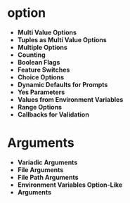 
# option
+ **Multi Value Options**<br>
+ **Tuples as Multi Value Options**<br>
+ **Multiple Options**<br>
+ **Counting**<br>
+ **Boolean Flags**<br>
+ **Feature Switches**<br>
+ **Choice Options**<br>
+ **Dynamic Defaults for Prompts**
+ **Yes Parameters**<br>
+ **Values from Environment Variables**<br>
+ **Range Options**<br>
+ **Callbacks for Validation**<br>

# Arguments
 + **Variadic Arguments**<br>
 + **File Arguments**<br>
 + **File Path Arguments** <br>
 + **Environment Variables Option-Like** <br>
 + **Arguments**<br>

<!--stackedit_data:
eyJoaXN0b3J5IjpbNDQ2MDQyMzEyLDM5MjU3MTQzMywtMTUwOD
Q5NjI5MywxODA3MjQ1NTIwLC0zMDQ3MTQ5MjQsMTU0MzU0NTA2
Myw3MzA5OTgxMTZdfQ==
-->